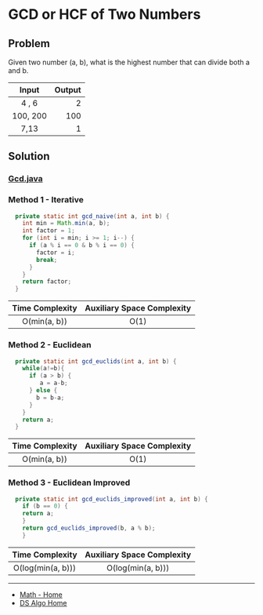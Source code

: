 # GCD or HCF of Two Numbers

## Problem

Given two number (a, b), what is the highest number that can divide both a and b.

|  Input   | Output |
|:--------:|-------:|
|  4 , 6   |      2 |
| 100, 200 |    100 |
|   7,13   |      1 |

## Solution

### [Gcd.java](../../src/main/java/com/math/Gcd.java)

### Method 1 - Iterative

```java
  private static int gcd_naive(int a, int b) {
    int min = Math.min(a, b);
    int factor = 1;
    for (int i = min; i >= 1; i--) {
      if (a % i == 0 & b % i == 0) {
        factor = i;
        break;
      }
    }
    return factor;
  }
```

| Time Complexity |  Auxiliary Space Complexity  |
|:---------------:|:----------------------------:|
|  O(min(a, b))   |             O(1)             |

### Method 2 - Euclidean

```java
  private static int gcd_euclids(int a, int b) {
    while(a!=b){
      if (a > b) {
         a = a-b;
      } else {
        b = b-a;
      }
    }
    return a;
  }
```

| Time Complexity | Auxiliary Space Complexity |
|:---------------:|:--------------------------:|
|  O(min(a, b))   |            O(1)            |

### Method 3 - Euclidean Improved

```java
  private static int gcd_euclids_improved(int a, int b) {
    if (b == 0) {
    return a;
    }
    return gcd_euclids_improved(b, a % b);
    }
```

|  Time Complexity  | Auxiliary Space Complexity |
|:-----------------:|:--------------------------:|
| O(log(min(a, b))) |     O(log(min(a, b)))      |

___

* [Math - Home](math.md)
* [DS Algo Home](../../README.md)